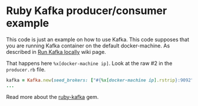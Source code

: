 # Ruby Kafka producer/consumer example

This code is just an example on how to use Kafka. This code supposes that you are running Kafka container on the default docker-machine. As described in [Run Kafka locally](https://github.com/OpenData-tu/documentation/wiki/Run-Kafka-locally) wiki page.

That happens here `%x[docker-machine ip]`. Look at the raw #2 in the `producer.rb` file.


```ruby
kafka = Kafka.new(seed_brokers: ["#{%x[docker-machine ip].rstrip}:9092"])
...
```

Read more about the [ruby-kafka](https://github.com/zendesk/ruby-kafka#consuming-messages-from-kafka)  gem.